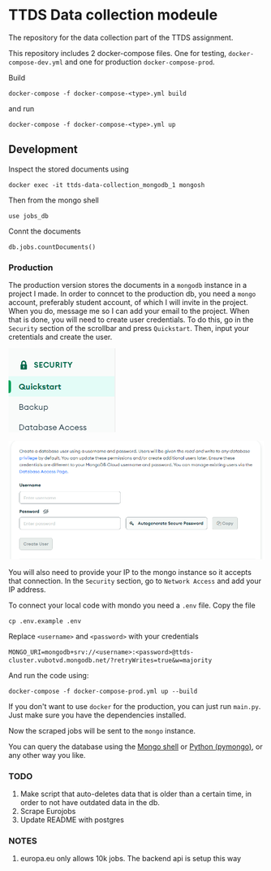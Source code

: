 # TTDS Data collection modeule

The repository for the data collection part of the TTDS assignment. 

This repository includes 2 docker-compose files. One for testing, `docker-compose-dev.yml` and one for production `docker-compose-prod`.

Build
```
docker-compose -f docker-compose-<type>.yml build
```

and run

```
docker-compose -f docker-compose-<type>.yml up
```

## Development

Inspect the stored documents using

```
docker exec -it ttds-data-collection_mongodb_1 mongosh
```

Then from the mongo shell

```
use jobs_db
```

Connt the documents

```
db.jobs.countDocuments()
```

### Production

The production version stores the documents in a `mongodb` instance in a project I made. In order to conncet to the production db, you need a `mongo` account, preferably student account, of which I will invite in the project. When you do, message me so I can add your email to the project. When that is done, you will need to create user credentials. To do this, go in the `Security` section of the scrollbar and press `Quickstart`. Then, input your cretentials and create the user.

![alt text](docs/create_credentals_quickstart.png)

![alt text](docs/create_credentals.png)

You will also need to provide your IP to the mongo instance so it accepts that connection. In the `Security` section, go to `Network Access` and add your IP address.

To connect your local code with mondo you need a `.env` file. Copy the file

```
cp .env.example .env
```

Replace `<username>` and `<password>` with your credentials
```
MONGO_URI=mongodb+srv://<username>:<password>@ttds-cluster.vubotvd.mongodb.net/?retryWrites=true&w=majority
```

And run the code using:
```
docker-compose -f docker-compose-prod.yml up --build
```

If you don't want to use `docker` for the production, you can just run `main.py`. Just make sure you have the dependencies installed. 

Now the scraped jobs will be sent to the `mongo` instance.

You can query the database using the [Mongo shell](https://www.mongodb.com/docs/mongodb-shell/) or [Python (pymongo)](https://www.mongodb.com/docs/drivers/pymongo/), or any other way you like.

### TODO
1. Make script that auto-deletes data that is older than a certain time, in order to not have outdated data in the db.
2. Scrape Eurojobs
3. Update README with postgres

### NOTES
1. europa.eu only allows 10k jobs. The backend api is setup this way